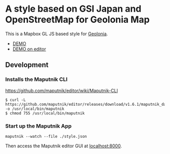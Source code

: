 # A style based on GSI Japan and OpenStreetMap for Geolonia Map

This is a Mapbox GL JS based style for [Geolonia](https://geolonia.com/).

- [DEMO](https://geolonia.github.io/preview/#geolonia/outdoors)
- [DEMO on editor](https://editor.geolonia.com/?style=https://raw.githubusercontent.com/geolonia/outdoors/master/style.json)

## Development

### Installs the Maputnik CLI

https://github.com/maputnik/editor/wiki/Maputnik-CLI

```
$ curl -L https://github.com/maputnik/editor/releases/download/v1.6.1/maputnik_darwin -o /usr/local/bin/maputnik
$ chmod 755 /usr/local/bin/maputnik
```

### Start up the Maputnik App

```
maputnik --watch --file ./style.json
```

Then access the Maputnik editor GUI at [localhost:8000](https://localhost:8000/).
